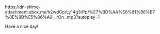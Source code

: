 <!-- 现在是东八区2019年8月6日，还有21分钟就是我们在一起后的第一个七夕了。

可惜，你在离我9,699.68公里的奥克兰。

对于这个距离，我从没有过多么直观的感受。直到刚才，我在Google map上用手扒拉到酸痛才找到你在的位置后，我才对这个数字有了一些直观的感受。

有诗人说 「Parting is all we need to know of hell.」

亲爱的爱丽丝小姐，我想你了。

最近我们吵了不少的架。你说我不再像以前那样在乎你，关心你了。聊不完的话题，一日三餐的叮嘱，还有对潜在对手的小别扭。你把这些细节一件一件砸给了我。

「对啊，我到底怎么了呢？」我问自己。

突然，我想起了那个晚上。那个晚上，我们刚刚开始double life没多久，幸福像空气中的氧气，被红细胞捕获并送到我们全身的每一个细胞。但是在幸福之余，我突然害怕起来——当新鲜感消失的那一天，我会不会因为怠惰而忽视你呢？以我对自己的了解，我在自己的手机备忘录的最后一行写下了一句话「最后，不忘初心。」

渐渐地，我想起了你那句Lets's start double life；想起了跟你的第一次视频；第一次拥抱；第一次牵手；第一次Kiss。当然还有你那声让我丢盔弃甲的「脑公~」。

爱丽丝小姐，愿我能再次成为你的疯帽子先生。

七夕快乐！ -->
<p>https://dn-shimo-attachment.qbox.me/h2wdOprLy14g3rPp/%E7%BD%AA%E6%81%B6%E7%8E%8B%E5%86%A0-_rOn_.mp3?autoplay=1</p>
Have a nice day!